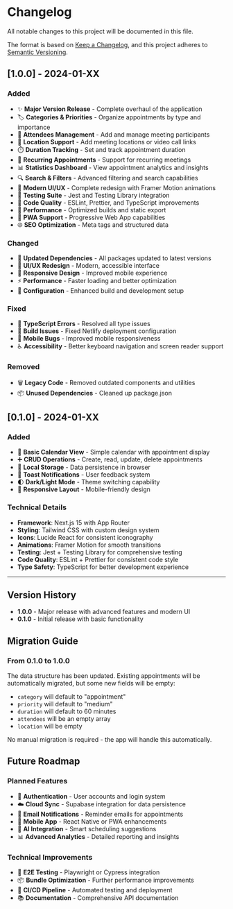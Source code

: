 # Changelog

All notable changes to this project will be documented in this file.

The format is based on [Keep a Changelog](https://keepachangelog.com/en/1.0.0/),
and this project adheres to [Semantic Versioning](https://semver.org/spec/v2.0.0.html).

## [1.0.0] - 2024-01-XX

### Added

- ✨ **Major Version Release** - Complete overhaul of the application
- 🏷️ **Categories & Priorities** - Organize appointments by type and importance
- 👥 **Attendees Management** - Add and manage meeting participants
- 📍 **Location Support** - Add meeting locations or video call links
- ⏱️ **Duration Tracking** - Set and track appointment duration
- 🔄 **Recurring Appointments** - Support for recurring meetings
- 📊 **Statistics Dashboard** - View appointment analytics and insights
- 🔍 **Search & Filters** - Advanced filtering and search capabilities
- 🎨 **Modern UI/UX** - Complete redesign with Framer Motion animations
- 🧪 **Testing Suite** - Jest and Testing Library integration
- 📝 **Code Quality** - ESLint, Prettier, and TypeScript improvements
- 🚀 **Performance** - Optimized builds and static export
- 📱 **PWA Support** - Progressive Web App capabilities
- 🌐 **SEO Optimization** - Meta tags and structured data

### Changed

- 🔄 **Updated Dependencies** - All packages updated to latest versions
- 🎨 **UI/UX Redesign** - Modern, accessible interface
- 📱 **Responsive Design** - Improved mobile experience
- ⚡ **Performance** - Faster loading and better optimization
- 🔧 **Configuration** - Enhanced build and development setup

### Fixed

- 🐛 **TypeScript Errors** - Resolved all type issues
- 🔧 **Build Issues** - Fixed Netlify deployment configuration
- 📱 **Mobile Bugs** - Improved mobile responsiveness
- ♿ **Accessibility** - Better keyboard navigation and screen reader support

### Removed

- 🗑️ **Legacy Code** - Removed outdated components and utilities
- 📦 **Unused Dependencies** - Cleaned up package.json

## [0.1.0] - 2024-01-XX

### Added

- 📅 **Basic Calendar View** - Simple calendar with appointment display
- ➕ **CRUD Operations** - Create, read, update, delete appointments
- 💾 **Local Storage** - Data persistence in browser
- 🔔 **Toast Notifications** - User feedback system
- 🌓 **Dark/Light Mode** - Theme switching capability
- 📱 **Responsive Layout** - Mobile-friendly design

### Technical Details

- **Framework**: Next.js 15 with App Router
- **Styling**: Tailwind CSS with custom design system
- **Icons**: Lucide React for consistent iconography
- **Animations**: Framer Motion for smooth transitions
- **Testing**: Jest + Testing Library for comprehensive testing
- **Code Quality**: ESLint + Prettier for consistent code style
- **Type Safety**: TypeScript for better development experience

---

## Version History

- **1.0.0** - Major release with advanced features and modern UI
- **0.1.0** - Initial release with basic functionality

## Migration Guide

### From 0.1.0 to 1.0.0

The data structure has been updated. Existing appointments will be automatically migrated, but some new fields will be empty:

- `category` will default to "appointment"
- `priority` will default to "medium"
- `duration` will default to 60 minutes
- `attendees` will be an empty array
- `location` will be empty

No manual migration is required - the app will handle this automatically.

## Future Roadmap

### Planned Features

- 🔐 **Authentication** - User accounts and login system
- ☁️ **Cloud Sync** - Supabase integration for data persistence
- 📧 **Email Notifications** - Reminder emails for appointments
- 📱 **Mobile App** - React Native or PWA enhancements
- 🤖 **AI Integration** - Smart scheduling suggestions
- 📊 **Advanced Analytics** - Detailed reporting and insights

### Technical Improvements

- 🧪 **E2E Testing** - Playwright or Cypress integration
- 📦 **Bundle Optimization** - Further performance improvements
- 🔧 **CI/CD Pipeline** - Automated testing and deployment
- 📚 **Documentation** - Comprehensive API documentation
